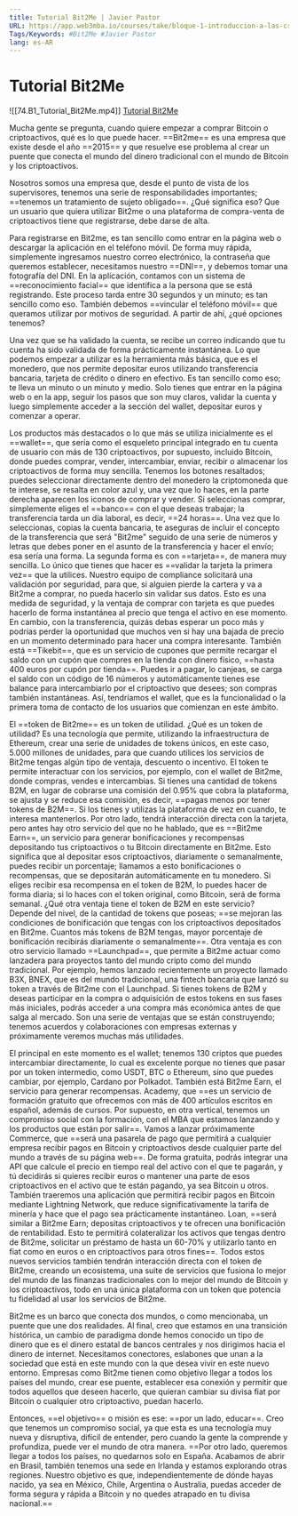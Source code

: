 ```yaml
---
title: Tutorial Bit2Me | Javier Pastor
URL: https://app.web3mba.io/courses/take/bloque-1-introduccion-a-las-criptomonedas/lessons/39203943-tutorial-bit2me-javier-pastor
Tags/Keywords: #Bit2Me #Javier Pastor
lang: es-AR
---
```

# Tutorial Bit2Me
![[74.B1_Tutorial_Bit2Me.mp4]]
[Tutorial Bit2Me](https://app.web3mba.io/courses/take/bloque-1-introduccion-a-las-criptomonedas/lessons/39203943-tutorial-bit2me-javier-pastor)

Mucha gente se pregunta, cuando quiere empezar a comprar Bitcoin o criptoactivos, qué es lo que puede hacer. ==Bit2me== es una empresa que existe desde el año ==2015== y que resuelve ese problema al crear un puente que conecta el mundo del dinero tradicional con el mundo de Bitcoin y los criptoactivos.

Nosotros somos una empresa que, desde el punto de vista de los supervisores, tenemos una serie de responsabilidades importantes; ==tenemos un tratamiento de sujeto obligado==. ¿Qué significa eso? Que un usuario que quiera utilizar Bit2me o una plataforma de compra-venta de criptoactivos tiene que registrarse, debe darse de alta.

Para registrarse en Bit2me, es tan sencillo como entrar en la página web o descargar la aplicación en el teléfono móvil. De forma muy rápida, simplemente ingresamos nuestro correo electrónico, la contraseña que queremos establecer, necesitamos nuestro ==DNI==, y debemos tomar una fotografía del DNI. En la aplicación, contamos con un sistema de ==reconocimiento facial== que identifica a la persona que se está registrando. Este proceso tarda entre 30 segundos y un minuto; es tan sencillo como eso. También debemos ==vincular el teléfono móvil== que queramos utilizar por motivos de seguridad. A partir de ahí, ¿qué opciones tenemos?

Una vez que se ha validado la cuenta, se recibe un correo indicando que tu cuenta ha sido validada de forma prácticamente instantánea. Lo que podemos empezar a utilizar es la herramienta más básica, que es el monedero, que nos permite depositar euros utilizando transferencia bancaria, tarjeta de crédito o dinero en efectivo. Es tan sencillo como eso; te lleva un minuto o un minuto y medio. Solo tienes que entrar en la página web o en la app, seguir los pasos que son muy claros, validar la cuenta y luego simplemente acceder a la sección del wallet, depositar euros y comenzar a operar.

Los productos más destacados o lo que más se utiliza inicialmente es el ==wallet==, que sería como el esqueleto principal integrado en tu cuenta de usuario con más de 130 criptoactivos, por supuesto, incluido Bitcoin, donde puedes comprar, vender, intercambiar, enviar, recibir o almacenar los criptoactivos de forma muy sencilla. Tenemos los botones resaltados; puedes seleccionar directamente dentro del monedero la criptomoneda que te interese, se resalta en color azul y, una vez que lo haces, en la parte derecha aparecen los iconos de comprar y vender. Si seleccionas comprar, simplemente eliges el ==banco== con el que deseas trabajar; la transferencia tarda un día laboral, es decir, ==24 horas==. Una vez que lo seleccionas, copias la cuenta bancaria, te aseguras de incluir el concepto de la transferencia que será "Bit2me" seguido de una serie de números y letras que debes poner en el asunto de la transferencia y hacer el envío; esa sería una forma. La segunda forma es con ==tarjeta==, de manera muy sencilla. Lo único que tienes que hacer es ==validar la tarjeta la primera vez== que la utilices. Nuestro equipo de compliance solicitará una validación por seguridad, para que, si alguien pierde la cartera y va a Bit2me a comprar, no pueda hacerlo sin validar sus datos. Esto es una medida de seguridad, y la ventaja de comprar con tarjeta es que puedes hacerlo de forma instantánea al precio que tenga el activo en ese momento. En cambio, con la transferencia, quizás debas esperar un poco más y podrías perder la oportunidad que muchos ven si hay una bajada de precio en un momento determinado para hacer una compra interesante. También está ==Tikebit==, que es un servicio de cupones que permite recargar el saldo con un cupón que compres en la tienda con dinero físico, ==hasta 400 euros por cupón por tienda==. Puedes ir a pagar, lo canjeas, se carga el saldo con un código de 16 números y automáticamente tienes ese balance para intercambiarlo por el criptoactivo que desees; son compras también instantáneas. Así, tendríamos el wallet, que es la funcionalidad o la primera toma de contacto de los usuarios que comienzan en este ámbito.

El ==token de Bit2me== es un token de utilidad. ¿Qué es un token de utilidad? Es una tecnología que permite, utilizando la infraestructura de Ethereum, crear una serie de unidades de tokens únicos, en este caso, 5.000 millones de unidades, para que cuando utilices los servicios de Bit2me tengas algún tipo de ventaja, descuento o incentivo. El token te permite interactuar con los servicios, por ejemplo, con el wallet de Bit2me, donde compras, vendes e intercambias. Si tienes una cantidad de tokens B2M, en lugar de cobrarse una comisión del 0.95% que cobra la plataforma, se ajusta y se reduce esa comisión, es decir, ==pagas menos por tener tokens de B2M==. Si los tienes y utilizas la plataforma de vez en cuando, te interesa mantenerlos. Por otro lado, tendrá interacción directa con la tarjeta, pero antes hay otro servicio del que no he hablado, que es ==Bit2me Earn==, un servicio para generar bonificaciones y recompensas depositando tus criptoactivos o tu Bitcoin directamente en Bit2me. Esto significa que al depositar esos criptoactivos, diariamente o semanalmente, puedes recibir un porcentaje; llamamos a esto bonificaciones o recompensas, que se depositarán automáticamente en tu monedero. Si eliges recibir esa recompensa en el token de B2M, lo puedes hacer de forma diaria; si lo haces con el token original, como Bitcoin, será de forma semanal. ¿Qué otra ventaja tiene el token de B2M en este servicio? Depende del nivel, de la cantidad de tokens que poseas; ==se mejoran las condiciones de bonificación que tengas con los criptoactivos depositados en Bit2me. Cuantos más tokens de B2M tengas, mayor porcentaje de bonificación recibirás diariamente o semanalmente==. Otra ventaja es con otro servicio llamado ==Launchpad==, que permite a Bit2me actuar como lanzadera para proyectos tanto del mundo cripto como del mundo tradicional. Por ejemplo, hemos lanzado recientemente un proyecto llamado B3X, BNEX, que es del mundo tradicional, una fintech bancaria que lanzó su token a través de Bit2me con el Launchpad. Si tienes tokens de B2M y deseas participar en la compra o adquisición de estos tokens en sus fases más iniciales, podrás acceder a una compra más económica antes de que salga al mercado. Son una serie de ventajas que se están construyendo; tenemos acuerdos y colaboraciones con empresas externas y próximamente veremos muchas más utilidades.

El principal en este momento es el wallet; tenemos 130 criptos que puedes intercambiar directamente, lo cual es excelente porque no tienes que pasar por un token intermedio, como USDT, BTC o Ethereum, sino que puedes cambiar, por ejemplo, Cardano por Polkadot. También está Bit2me Earn, el servicio para generar recompensas. Academy, que ==es un servicio de formación gratuito que ofrecemos con más de 400 artículos escritos en español, además de cursos. Por supuesto, en otra vertical, tenemos un compromiso social con la formación, con el MBA que estamos lanzando y los productos que están por salir==. Vamos a lanzar próximamente Commerce, que ==será una pasarela de pago que permitirá a cualquier empresa recibir pagos en Bitcoin y criptoactivos desde cualquier parte del mundo a través de su página web==. De forma gratuita, podrás integrar una API que calcule el precio en tiempo real del activo con el que te pagarán, y tú decidirás si quieres recibir euros o mantener una parte de esos criptoactivos en el activo que te están pagando, ya sea Bitcoin u otros. También traeremos una aplicación que permitirá recibir pagos en Bitcoin mediante Lightning Network, que reduce significativamente la tarifa de minería y hace que el pago sea prácticamente instantáneo. Loan, ==será similar a Bit2me Earn; depositas criptoactivos y te ofrecen una bonificación de rentabilidad. Esto te permitirá colateralizar los activos que tengas dentro de Bit2me, solicitar un préstamo de hasta un 60-70% y utilizarlo tanto en fiat como en euros o en criptoactivos para otros fines==. Todos estos nuevos servicios también tendrán interacción directa con el token de Bit2me, creando un ecosistema, una suite de servicios que fusiona lo mejor del mundo de las finanzas tradicionales con lo mejor del mundo de Bitcoin y los criptoactivos, todo en una única plataforma con un token que potencia tu fidelidad al usar los servicios de Bit2me.

Bit2me es un barco que conecta dos mundos, o como mencionaba, un puente que une dos realidades. Al final, creo que estamos en una transición histórica, un cambio de paradigma donde hemos conocido un tipo de dinero que es el dinero estatal de bancos centrales y nos dirigimos hacia el dinero de internet. Necesitamos conectores, eslabones que unan a la sociedad que está en este mundo con la que desea vivir en este nuevo entorno. Empresas como Bit2me tienen como objetivo llegar a todos los países del mundo, crear ese puente, establecer esa conexión y permitir que todos aquellos que deseen hacerlo, que quieran cambiar su divisa fiat por Bitcoin o cualquier otro criptoactivo, puedan hacerlo.

Entonces, ==el objetivo== o misión es ese: ==por un lado, educar==. Creo que tenemos un compromiso social, ya que esta es una tecnología muy nueva y disruptiva, difícil de entender, pero cuando la gente la comprende y profundiza, puede ver el mundo de otra manera. ==Por otro lado, queremos llegar a todos los países, no quedarnos solo en España. Acabamos de abrir en Brasil, también tenemos una sede en Irlanda y estamos explorando otras regiones. Nuestro objetivo es que, independientemente de dónde hayas nacido, ya sea en México, Chile, Argentina o Australia, puedas acceder de forma segura y rápida a Bitcoin y no quedes atrapado en tu divisa nacional.==